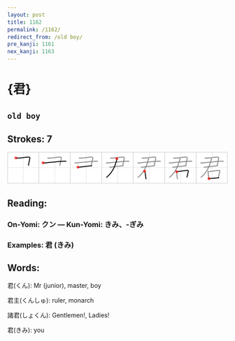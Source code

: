 ```yaml
---
layout: post
title: 1162
permalink: /1162/
redirect_from: /old boy/
pre_kanji: 1161
nex_kanji: 1163
---
```


# {君}

## `old boy`

## Strokes: 7

<div class="stroke"><img src="../images/E5909B.png" /></div>

## Reading:

### On-Yomi: クン &mdash; Kun-Yomi: きみ、-ぎみ

### Examples: 君 (きみ)

## Words:

君(くん): Mr (junior), master, boy

君主(くんしゅ): ruler, monarch

諸君(しょくん): Gentlemen!, Ladies!

君(きみ): you

